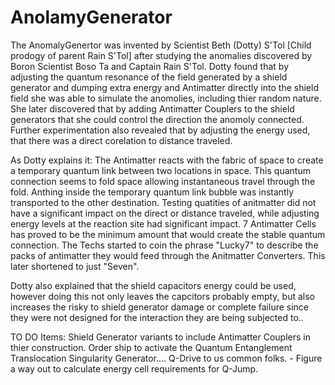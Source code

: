 # AnolamyGenerator
The AnomalyGenertor was invented by Scientist Beth (Dotty) S'Tol [Child prodogy of parent Rain S'Tol] after studying the anomalies discovered by Boron Scientist Boso Ta and Captain Rain S'Tol. 
Dotty found that by adjusting the quantum resonance of the field generated by a shield generator and dumping extra energy and Antimatter directly into the shield field she was able to simulate the anomolies, including thier random nature.
She later discovered that by adding Antimatter Couplers to the shield generators that she could control the direction the anomoly connected.  
Further experimentation also revealed that by adjusting the energy used, that there was a direct corelation to distance traveled.

As Dotty explains it:  The Antimatter reacts with the fabric of space to create a temporary quantum link between two locations in space.  This quantum connection seems to fold space allowing instantaneous travel through the fold.
Anthing inside the temporary quantum link bubble was instantly transported to the other destination.
Testing quatities of anitmatter did not have a significant impact on the direct or distance traveled, while adjusting energy levels at the reaction site had significant impact.
7 Antimatter Cells has proved to be the minimum amount that would create the stable quantum connection.  The Techs started to coin the phrase "Lucky7" to describe the packs of antimatter they would feed through the Anitmatter Converters.  This later shortened to just "Seven".

Dotty also explained that the shield capacitors energy could be used, however doing this not only leaves the capcitors probably empty, but also increases the risky to shield generator damage or complete failure since they were not designed for the interaction they are being subjected to..

TO DO Items:
  Shield Generator variants to include Antimatter Couplers in thier construction.
  Order ship to activate the Quantum Entanglement Translocation Singularity Generator.... Q-Drive to us common folks.
    - Figure a way out to calculate energy cell requirements for Q-Jump.
